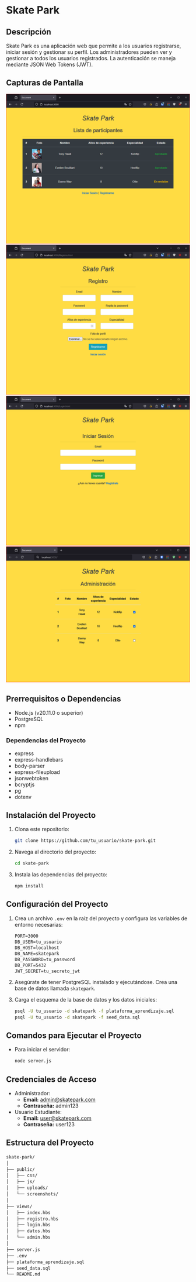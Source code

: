 # Skate Park

## Descripción
Skate Park es una aplicación web que permite a los usuarios registrarse, iniciar sesión y gestionar su perfil. Los administradores pueden ver y gestionar a todos los usuarios registrados. La autenticación se maneja mediante JSON Web Tokens (JWT).

## Capturas de Pantalla
![Página de Inicio](https://github.com/ncalderonh/skate-park/blob/main/screenshots/home.png)
![Página de Registro](https://github.com/ncalderonh/skate-park/blob/main/screenshots/register.png)
![Página de Inicio de Sesión](https://github.com/ncalderonh/skate-park/blob/main/screenshots/login.png)
![Página de Administración](https://github.com/ncalderonh/skate-park/blob/main/screenshots/admin.PNG)

## Prerrequisitos o Dependencias
- Node.js (v20.11.0 o superior)
- PostgreSQL
- npm

### Dependencias del Proyecto
- express
- express-handlebars
- body-parser
- express-fileupload
- jsonwebtoken
- bcryptjs
- pg
- dotenv

## Instalación del Proyecto
1. Clona este repositorio:
    ```bash
    git clone https://github.com/tu_usuario/skate-park.git
    ```

2. Navega al directorio del proyecto:
    ```bash
    cd skate-park
    ```

3. Instala las dependencias del proyecto:
    ```bash
    npm install
    ```

## Configuración del Proyecto
1. Crea un archivo `.env` en la raíz del proyecto y configura las variables de entorno necesarias:
    ```env
    PORT=3000
    DB_USER=tu_usuario
    DB_HOST=localhost
    DB_NAME=skatepark
    DB_PASSWORD=tu_password
    DB_PORT=5432
    JWT_SECRET=tu_secreto_jwt
    ```

2. Asegúrate de tener PostgreSQL instalado y ejecutándose. Crea una base de datos llamada `skatepark`.

3. Carga el esquema de la base de datos y los datos iniciales:
    ```bash
    psql -U tu_usuario -d skatepark -f plataforma_aprendizaje.sql
    psql -U tu_usuario -d skatepark -f seed_data.sql
    ```

## Comandos para Ejecutar el Proyecto
- Para iniciar el servidor:
    ```bash
    node server.js
    ```

## Credenciales de Acceso
- Administrador:
    - **Email:** admin@skatepark.com
    - **Contraseña:** admin123
- Usuario Estudiante:
    - **Email:** user@skatepark.com
    - **Contraseña:** user123

## Estructura del Proyecto
```bash
skate-park/
│
├── public/
│   ├── css/
│   ├── js/
│   ├── uploads/
│   └── screenshots/
│
├── views/
│   ├── index.hbs
│   ├── registro.hbs
│   ├── login.hbs
│   ├── datos.hbs
│   └── admin.hbs
│
├── server.js
├── .env
├── plataforma_aprendizaje.sql
├── seed_data.sql
└── README.md
